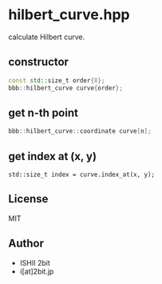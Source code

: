 # hilbert_curve.hpp

calculate Hilbert curve.

## constructor

```cpp
const std::size_t order{8};
bbb::hilbert_curve curve{order};
```

## get n-th point

```cpp
bbb::hilbert_curve::coordinate curve[n];
```

## get index at (x, y)

```
std::size_t index = curve.index_at(x, y);
```

## License

MIT

## Author

- ISHII 2bit
- i[at]2bit.jp